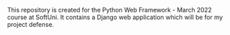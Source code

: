 This repository is created for the Python Web Framework - March 2022 course at SoftUni. It contains a Django web application which will be for my project defense.
  
